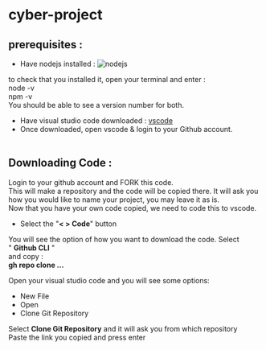 # cyber-project

## prerequisites : 

- Have nodejs installed : ![nodejs](https://nodejs.org/en) <br/>

to check that you installed it, open your terminal and enter : <br/>
node -v <br/>
npm -v <br/> 
You should be able to see a version number for both. <br/>

- Have visual studio code downloaded : [vscode](https://code.visualstudio.com) <br/>
- Once downloaded, open vscode & login to your Github account. <br/> <br/>


## Downloading Code :

Login to your github account and FORK this code. <br/>
This will make a repository and the code will be copied there. It will ask you how you would like to name your project, you may leave it as is. <br/> 
Now that you have your own code copied, we need to code this to vscode.<br/>
- Select the "**< > Code**" button

You will see the option of how you want to download the code. Select <br/> 
" **Github CLI** " <br/>
and copy : <br/> 
**gh repo clone ...**
<br/>

Open your visual studio code and you will see some options: <br/> 
- New File 
- Open 
- Clone Git Repository 

Select **Clone Git Repository** and it will ask you from which repository <br/>
Paste the link you copied and press enter 
